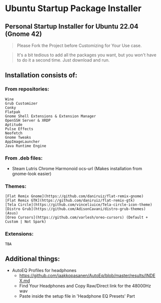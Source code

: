 # Ubuntu Startup Package Installer
## Personal Startup Installer for Ubuntu 22.04 (Gnome 42)

> Please Fork the Project before Customizing for Your Use case.

> It's a bit tedious to add all the packages you want, but you won't have to do it a second time. Just download and run.
## Installation consists of:
### From repositories:
    Wine
    Grub Customizer
    Conky
    Flatpak
    Gnome Shell Extensions & Extension Manager
    OpenSSH Server & XRDP
    Aptitude
    Pulse Effects
    Neofetch
    Gnome Tweaks
    AppImageLauncher
    Java Runtime Engine
### From .deb files:
- Steam
    Lutris
    Chrome
    Harmonoid
    ocs-url   (Makes installation from gnome-look easier)
### Themes:
    [Flat Remix Gnome](https://github.com/daniruiz/flat-remix-gnome)
    [Flat Remix GTK](https://github.com/daniruiz/flat-remix-gtk)
    [Tela Circle](https://github.com/vinceliuice/Tela-circle-icon-theme)
    [Distro Grub](https://github.com/AdisonCavani/distro-grub-themes) (Asus)
    [Oreo Cursors](https://github.com/varlesh/oreo-cursors) (Default + Custom | Not Spark) 
### Extensions:
    TBA
## Additional things:
- AutoEQ Profiles for headphones
  - https://github.com/jaakkopasanen/AutoEq/blob/master/results/INDEX.md
  - Find Your Headphones and Copy Raw/Direct link for the 48000Hz wav
  - Paste inside the setup file in 'Headphone EQ Presets' Part
